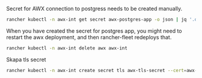 Secret for AWX connection to postgress needs to be created manually. 

```bash
rancher kubectl -n awx-int get secret awx-postgres-app -o json | jq '.data | {"apiVersion": "v1", "kind": "Secret", "metadata": {"name": "awx-postgres-secret", "namespace": "awx"}, "data": {"database": .dbname, "host": .host, "password": .password, "port": .port, "type": "dW5tYW5hZ2Vk", "username": .username}}' | rancher kubectl apply -f -
```

When you have created the secret for postgres app, you might need to restart the awx deployment, and then rancher-fleet redeploys that. 
```bash
rancher kubectl -n awx-int delete awx awx-int
```



Skapa tls secret
```bash
rancher kubectl -n awx-int create secret tls awx-tls-secret --cert=awx-test.app.gdm.se.pem --key=awx-test.app.gdm.se.key
```

